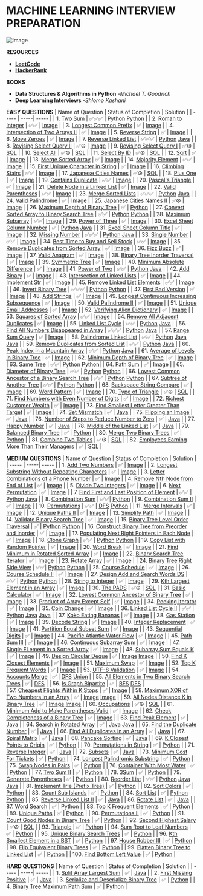 # **MACHINE LEARNING INTERVIEW PREPARATION**

![Image](https://github.com/ThinamXx/ML..Interview..Preparation/blob/main/Images/In.jpg)

**RESOURCES**
- [**LeetCode**](https://leetcode.com/problemset/all/?listId=wpwgkgt&page=1&difficulty=EASY&status=NOT_STARTED)
- [**HackerRank**](https://www.hackerrank.com/dashboard)

**BOOKS**
- **Data Structures & Algorithms in Python** -*Michael T. Goodrich*
- **Deep Learning Interviews** -*Shlomo Kashani*

**EASY QUESTIONS**
| Name of Question | Status of Completion | Solution |
| ----- | -----| ----- |
| 1. [Two Sum](https://leetcode.com/problems/two-sum/) | ✅✅✅ | [Python](https://github.com/ThinamXx/ML..Interview..Preparation/blob/main/Images/Two%20Sum.PNG) [Python](https://github.com/ThinamXx/ML..Interview..Preparation/blob/main/Images/2Sum.PNG) |
| 2. [Roman to Integer](https://leetcode.com/problems/roman-to-integer/) | ✅✅ | [Image](https://github.com/ThinamXx/ML..Interview..Preparation/blob/main/Images/Roman2Integer.PNG) |
| 3. [Longest Common Prefix](https://leetcode.com/problems/longest-common-prefix/) | ✅ | [Image](https://github.com/ThinamXx/ML..Interview..Preparation/blob/main/Images/LCP.PNG) |
| 4. [Intersection of Two Arrays II](https://leetcode.com/problems/intersection-of-two-arrays-ii/) | ✅ | [Image](https://github.com/ThinamXx/ML..Interview..Preparation/blob/main/Images/Intersection.PNG) |
| 5. [Reverse String](https://leetcode.com/problems/reverse-string/) | ✅ | [Image](https://github.com/ThinamXx/ML..Interview..Preparation/blob/main/Images/Reverse%20String.PNG) |
| 6. [Move Zeroes](https://leetcode.com/problems/move-zeroes/) | ✅ | [Image](https://github.com/ThinamXx/ML..Interview..Preparation/blob/main/Images/Move%20Zeroes.PNG) |
| 7. [Reverse Linked List](https://leetcode.com/problems/reverse-linked-list/) | ✅✅✅ | [Python](https://github.com/ThinamXx/ML..Interview..Preparation/blob/main/Images/ReverseLinkedList.PNG) [Java](https://github.com/ThinamXx/ML..Interview..Preparation/blob/main/Images/Reverse%20Linked%20List.PNG) |
| 8. [Revising Select Query II](https://www.hackerrank.com/challenges/revising-the-select-query-2/problem?isFullScreen=true) | ✅☮ | [Image](https://github.com/ThinamXx/ML..Interview..Preparation/blob/main/Images/Query.PNG) |
| 9. [Revising Select Query I](https://www.hackerrank.com/challenges/revising-the-select-query/problem?isFullScreen=true) | ✅☮ | [SQL](https://github.com/ThinamXx/ML..Interview..Preparation/blob/main/Images/Query%20I.PNG) |
| 10. [Select All](https://www.hackerrank.com/challenges/select-all-sql/problem?isFullScreen=true) | ✅☮ | [SQL](https://github.com/ThinamXx/ML..Interview..Preparation/blob/main/Images/Select.PNG) |
| 11. [Select By ID](https://www.hackerrank.com/challenges/select-by-id/problem?isFullScreen=true) | ✅☮ | [SQL](https://github.com/ThinamXx/ML..Interview..Preparation/blob/main/Images/Select%20I.PNG) |
| 12. [Sqrt](https://leetcode.com/problems/sqrtx/) | ✅ | [Image](https://github.com/ThinamXx/ML..Interview..Preparation/blob/main/Images/Sqrt.PNG) |
| 13. [Merge Sorted Array](https://leetcode.com/problems/merge-sorted-array/submissions/) | ✅ | [Image](https://github.com/ThinamXx/ML..Interview..Preparation/blob/main/Images/Merge%20Sorted%20Array.PNG) |
| 14. [Majority Element](https://leetcode.com/problems/majority-element/submissions/) | ✅✅ | [Image](https://github.com/ThinamXx/ML..Interview..Preparation/blob/main/Images/Majority%20Element.PNG) |
| 15. [First Unique Character in String](https://leetcode.com/problems/first-unique-character-in-a-string/submissions/) | ✅ | [Image](https://github.com/ThinamXx/ML..Interview..Preparation/blob/main/Images/Unique%20Character.PNG) |
| 16. [Climbing Stairs](https://leetcode.com/problems/climbing-stairs/submissions/) | ✅✅ | [Image](https://github.com/ThinamXx/ML..Interview..Preparation/blob/main/Images/Climbing%20Stairs.PNG) |
| 17. [Japanese Cities Names](https://www.hackerrank.com/challenges/japanese-cities-name/problem?isFullScreen=true) | ✅☮ | [SQL](https://github.com/ThinamXx/ML..Interview..Preparation/blob/main/Images/Japanese%20Cities.PNG) |
| 18. [Plus One](https://leetcode.com/problems/plus-one/submissions/) | ✅ | [Image](https://github.com/ThinamXx/ML..Interview..Preparation/blob/main/Images/Plus%20One.PNG) |
| 19. [Contains Duplicate](https://leetcode.com/problems/contains-duplicate/submissions/) | ✅✅ | [Image](https://github.com/ThinamXx/ML..Interview..Preparation/blob/main/Images/Contains%20Duplicate.PNG) |
| 20. [Pascal's Triangle](https://leetcode.com/problems/pascals-triangle/submissions/) | ✅ | [Image](https://github.com/ThinamXx/ML..Interview..Preparation/blob/main/Images/Pascals%20Triangle.PNG) |
| 21. [Delete Node in a Linked List](https://leetcode.com/problems/delete-node-in-a-linked-list/submissions/) | ✅ | [Image](https://github.com/ThinamXx/ML..Interview..Preparation/blob/main/Images/Delete%20Node.PNG) |
| 22. [Valid Parentheses](https://leetcode.com/problems/valid-parentheses/submissions/) | ✅✅ | [Image](https://github.com/ThinamXx/ML..Interview..Preparation/blob/main/Images/Valid%20Parentheses.PNG) |
| 23. [Merge Sorted Lists](https://leetcode.com/problems/merge-two-sorted-lists/submissions/) | ✅✅✅ | [Python](https://github.com/ThinamXx/ML..Interview..Preparation/blob/main/Images/Merge%20Sorted%20Lists.PNG) [Java](https://github.com/ThinamXx/ML..Interview..Preparation/blob/main/Images/Merge%20Linked.PNG) |
| 24. [Valid Palindrome](https://github.com/ThinamXx/ML..Interview..Preparation/blob/main/Images/Valid%20Palindrome.PNG) | ✅ | [Image](https://leetcode.com/problems/valid-palindrome/submissions/) |
| 25. [Japanese Cities Names II](https://www.hackerrank.com/challenges/japanese-cities-name/problem?isFullScreen=true) | ✅☮ | [Image](https://github.com/ThinamXx/ML..Interview..Preparation/blob/main/Images/Select%20II.PNG) |
| 26. [Maximum Depth of Binary Tree](https://leetcode.com/problems/maximum-depth-of-binary-tree/submissions/) | ✅ | [Python](https://github.com/ThinamXx/ML..Interview..Preparation/blob/main/Images/Maximum%20Depth.PNG) |
| 27. [Convert Sorted Array to Binary Search Tree](https://leetcode.com/problems/convert-sorted-array-to-binary-search-tree/) | ✅✅ | [Python](https://github.com/ThinamXx/ML..Interview..Preparation/blob/main/Images/Sorted%20Array.PNG) [Python](https://github.com/ThinamXx/ML..Interview..Preparation/blob/main/Images/Convert%20Sorted%20Array.PNG) |
| 28. [Maximum Subarray](https://leetcode.com/problems/maximum-subarray/submissions/) | ✅✅| [Image](https://github.com/ThinamXx/ML..Interview..Preparation/blob/main/Images/Maximum%20Subarray.PNG) |
| 29. [Power of Three](https://leetcode.com/problems/power-of-three/submissions/) | ✅ | [Image](https://github.com/ThinamXx/ML..Interview..Preparation/blob/main/Images/Power%20of%20Three.PNG) | 
| 30. [Excel Sheet Column Number](https://leetcode.com/problems/excel-sheet-column-number/submissions/) | ✅ | [Python](https://github.com/ThinamXx/ML..Interview..Preparation/blob/main/Images/Excel%20Sheet%20Column.PNG) [Java](https://github.com/ThinamXx/ML..Interview..Preparation/blob/main/Images/Excel%20Sheet.PNG) |
| 31. [Excel Sheet Column Title](https://leetcode.com/problems/excel-sheet-column-title/submissions/) | ✅ | [Image](https://github.com/ThinamXx/ML..Interview..Preparation/blob/main/Images/Excel%20Sheet%20ColumnI.PNG) |
| 32. [Missing Number](https://leetcode.com/problems/missing-number/submissions/) | ✅✅✅ | [Python](https://github.com/ThinamXx/ML..Interview..Preparation/blob/main/Images/Missing%20Number.PNG) [Java](https://github.com/ThinamXx/ML..Interview..Preparation/blob/main/Images/Missing%20Number%20Java.PNG) |
| 33. [Single Number](https://leetcode.com/problems/single-number/submissions/) | ✅✅ | [Image](https://github.com/ThinamXx/ML..Interview..Preparation/blob/main/Images/Single%20Number.PNG) |
| 34. [Best Time to Buy and Sell Stock](https://leetcode.com/problems/best-time-to-buy-and-sell-stock/submissions/) | ✅✅ | [Image](https://github.com/ThinamXx/ML..Interview..Preparation/blob/main/Images/Best%20Time%20To%20Buy.PNG) |
| 35. [Remove Duplicates from Sorted Array](https://leetcode.com/problems/remove-duplicates-from-sorted-array/submissions/) | ✅ | [Image](https://github.com/ThinamXx/ML..Interview..Preparation/blob/main/Images/Remove%20Duplicates.PNG) |
| 36. [Fizz Buzz](https://leetcode.com/problems/fizz-buzz/submissions/) | ✅ | [Image](https://github.com/ThinamXx/ML..Interview..Preparation/blob/main/Images/Fizz%20Buzz.PNG) |
| 37. [Valid Anagram](https://leetcode.com/problems/valid-anagram/submissions/) | ✅ | [Image](https://github.com/ThinamXx/ML..Interview..Preparation/blob/main/Images/Anagram.PNG) |
| 38. [Binary Tree Inorder Traversal](https://leetcode.com/problems/binary-tree-inorder-traversal/submissions/) | ✅ | [Image](https://github.com/ThinamXx/ML..Interview..Preparation/blob/main/Images/Binary%20Tree.PNG) |
| 39. [Symmetric Tree](https://leetcode.com/problems/symmetric-tree/submissions/) | ✅ | [Image](https://github.com/ThinamXx/ML..Interview..Preparation/blob/main/Images/Symmetric%20Tree.PNG) |
| 40. [Minimum Absolute Difference](https://leetcode.com/problems/minimum-absolute-difference/submissions/) | ✅ | [Image](https://github.com/ThinamXx/ML..Interview..Preparation/blob/main/Images/Minimum%20Absolute.PNG) |
| 41. [Power of Two](https://leetcode.com/problems/power-of-two/submissions/) | ✅✅ | [Python](https://github.com/ThinamXx/ML..Interview..Preparation/blob/main/Images/Power%20of%20Two.PNG) [Java](https://github.com/ThinamXx/ML..Interview..Preparation/blob/main/Images/Power%20of%20Two%20Java.PNG) |
| 42. [Add Binary](https://leetcode.com/problems/add-binary/submissions/) | ✅ | [Image](https://github.com/ThinamXx/ML..Interview..Preparation/blob/main/Images/Adding%20Binary.PNG) |
| 43. [Intersection of Linked Lists](https://leetcode.com/problems/intersection-of-two-linked-lists/submissions/) | ✅ | [Image](https://github.com/ThinamXx/ML..Interview..Preparation/blob/main/Images/Intersection%20Node%20in%20SLI.PNG) |
| 44. [Implement Str](https://leetcode.com/problems/implement-strstr/) | ✅ | [Image](https://github.com/ThinamXx/ML..Interview..Preparation/blob/main/Images/Str.PNG) | 
| 45. [Remove Linked List Elements](https://leetcode.com/problems/remove-linked-list-elements/submissions/) | ✅✅ | [Image](https://github.com/ThinamXx/ML..Interview..Preparation/blob/main/Images/Remove%20LinkedList.PNG) |
| 46. [Invert Binary Tree](https://leetcode.com/problems/invert-binary-tree/submissions/) | ✅✅✅ | [Python](https://github.com/ThinamXx/ML..Interview..Preparation/blob/main/Images/Invert%20Tree.PNG) [Python](https://github.com/ThinamXx/ML..Interview..Preparation/blob/main/Images/Invert%20Tree%20N.PNG) |
| 47. [First Bad Version](https://leetcode.com/problems/first-bad-version/) | ✅ | [Image](https://github.com/ThinamXx/ML..Interview..Preparation/blob/main/Images/First%20Bad%20Version.PNG) |
| 48. [Add Strings](https://leetcode.com/problems/add-strings/submissions/) | ✅ | [Image](https://github.com/ThinamXx/ML..Interview..Preparation/blob/main/Images/Add%20Strings.PNG) |
| 49. [Longest Continuous Increasing Subsequence](https://leetcode.com/problems/longest-continuous-increasing-subsequence/submissions/) | ✅ | [Image](https://github.com/ThinamXx/ML..Interview..Preparation/blob/main/Images/Subarray.PNG) |
| 50. [Valid Palindrome II](https://leetcode.com/problems/valid-palindrome-ii/submissions/) | ✅ | [Image](https://github.com/ThinamXx/ML..Interview..Preparation/blob/main/Images/Valid%20Palindrome%20II.PNG) | 
| 51. [Unique Email Addresses](https://leetcode.com/problems/unique-email-addresses/submissions/) | ✅ | [Image](https://github.com/ThinamXx/ML..Interview..Preparation/blob/main/Images/Email%20Addresses.PNG) |
| 52. [Verifying Alien Dictionary](https://leetcode.com/problems/verifying-an-alien-dictionary/submissions/) | ✅ | [Image](https://github.com/ThinamXx/ML..Interview..Preparation/blob/main/Images/Alien%20Dictionary.PNG) |
| 53. [Squares of Sorted Array](https://leetcode.com/problems/squares-of-a-sorted-array/submissions/) | ✅✅ | [Image](https://github.com/ThinamXx/ML..Interview..Preparation/blob/main/Images/Squares%20of%20Sorted%20Array.PNG) | 
| 54. [Remove All Adjacent Duplicates](https://leetcode.com/problems/remove-all-adjacent-duplicates-in-string/submissions/) | ✅ | [Image](https://github.com/ThinamXx/ML..Interview..Preparation/blob/main/Images/Remove%20Adjacent.PNG) |
| 55. [Linked List Cycle](https://leetcode.com/problems/linked-list-cycle/submissions/) | ✅✅ | [Python](https://github.com/ThinamXx/ML..Interview..Preparation/blob/main/Images/Linked%20List%20Cycle.PNG) [Java](https://github.com/ThinamXx/ML..Interview..Preparation/blob/main/Images/Cycle.PNG) | 
| 56. [Find All Numbers Disappeared in Array](https://leetcode.com/problems/find-all-numbers-disappeared-in-an-array/) | ✅✅✅ | [Python](https://github.com/ThinamXx/ML..Interview..Preparation/blob/main/Images/Find%20Numbers.PNG) [Java](https://github.com/ThinamXx/ML..Interview..Preparation/blob/main/Images/Numbers%20Disappeared.PNG) | 
| 57. [Range Sum Query](https://leetcode.com/problems/range-sum-query-immutable/submissions/) | ✅ | [Image](https://github.com/ThinamXx/ML..Interview..Preparation/blob/main/Images/Range%20Sum.PNG) |
| 58. [Palindrome Linked List](https://leetcode.com/problems/palindrome-linked-list/submissions/) | ✅✅ | [Python](https://github.com/ThinamXx/ML..Interview..Preparation/blob/main/Images/Palindrome%20Linked%20List.PNG) [Java](https://github.com/ThinamXx/ML..Interview..Preparation/blob/main/Images/Palindrom%20LLJ.PNG) [Java](https://github.com/ThinamXx/ML..Interview..Preparation/blob/main/Images/Palindrome%20LLJ.PNG) |
| 59. [Remove Duplicates from Sorted List](https://leetcode.com/problems/remove-duplicates-from-sorted-list/submissions/) | ✅✅ | [Python](https://github.com/ThinamXx/ML..Interview..Preparation/blob/main/Images/Remove%20Duplicates%20List.PNG) [Java](https://github.com/ThinamXx/ML..Interview..Preparation/blob/main/Images/Remove%20Duplicates%20List%20Java.PNG) |
| 60. [Peak Index in a Mountain Array](https://leetcode.com/problems/peak-index-in-a-mountain-array/) | ✅✅ | [Python](https://github.com/ThinamXx/ML..Interview..Preparation/blob/main/Images/Peak%20Index.PNG) [Java](https://github.com/ThinamXx/ML..Interview..Preparation/blob/main/Images/Peak%20Index%20Java.PNG) |
| 61. [Average of Levels in Binary Tree](https://leetcode.com/problems/average-of-levels-in-binary-tree/) | ✅ | [Image](https://github.com/ThinamXx/ML..Interview..Preparation/blob/main/Images/Average%20of%20Levels.PNG) |
| 62. [Minimum Depth of Binary Tree](https://leetcode.com/problems/minimum-depth-of-binary-tree/submissions/) | ✅ | [Image](https://github.com/ThinamXx/ML..Interview..Preparation/blob/main/Images/Minimum%20Depth.PNG) | 
| 63. [Same Tree](https://leetcode.com/problems/same-tree/submissions/) | ✅✅| [Python](https://github.com/ThinamXx/ML..Interview..Preparation/blob/main/Images/Same%20Tree.PNG) [Python](https://github.com/ThinamXx/ML..Interview..Preparation/blob/main/Images/Same%20Tree%20P.png)|
| 64. [Path Sum](https://leetcode.com/problems/path-sum/submissions/) | ✅ | [Image](https://github.com/ThinamXx/ML..Interview..Preparation/blob/main/Images/Path%20Sum.PNG) |
| 65. [Diameter of Binary Tree](https://leetcode.com/problems/diameter-of-binary-tree/submissions/) | ✅✅ | [Python](https://github.com/ThinamXx/ML..Interview..Preparation/blob/main/Images/Diameter%20of%20BT.PNG) [Python](https://github.com/ThinamXx/ML..Interview..Preparation/blob/main/Images/Diameter%20of%20BT%20P.PNG) |
| 66. [Lowest Common Ancestor of a Binary Search Tree](https://leetcode.com/problems/lowest-common-ancestor-of-a-binary-search-tree/) | ✅✅ | [Python](https://github.com/ThinamXx/ML..Interview..Preparation/blob/main/Images/Lowest%20Common%20Descendent.PNG) [Python](https://github.com/ThinamXx/ML..Interview..Preparation/blob/main/Images/Lowest%20Common%20Ancestor.PNG) | 
| 67. [Subtree of Another Tree](https://leetcode.com/problems/subtree-of-another-tree/submissions/) | ✅✅ | [Python](https://github.com/ThinamXx/ML..Interview..Preparation/blob/main/Images/Subtree%20of%20another%20Tree.PNG) [Python](https://github.com/ThinamXx/ML..Interview..Preparation/blob/main/Images/Subtree%20of%20Another%20Tree%20N.png) |
| 68. [Backspace String Compare](https://leetcode.com/problems/backspace-string-compare/submissions/) | ✅ | [Image](https://github.com/ThinamXx/ML..Interview..Preparation/blob/main/Images/Backspace%20String.PNG) | 
| 69. [Word Pattern](https://leetcode.com/problems/word-pattern/submissions/) | ✅ | [Image](https://github.com/ThinamXx/ML..Interview..Preparation/blob/main/Images/Word%20Pattern.PNG) | 
| 70. [Type of Triangle](https://www.hackerrank.com/challenges/what-type-of-triangle/problem?isFullScreen=true) | ✅☮ | [SQL](https://github.com/ThinamXx/ML..Interview..Preparation/blob/main/Images/Triangle.PNG) |
| 71. [Find Numbers with Even Number of Digits](https://leetcode.com/problems/find-numbers-with-even-number-of-digits/) | ✅ | [Image](https://github.com/ThinamXx/ML..Interview..Preparation/blob/main/Images/Even%20Digits.PNG) |
| 72. [Richest Customer Wealth](https://leetcode.com/problems/richest-customer-wealth/submissions/) | ✅ | [Image](https://github.com/ThinamXx/ML..Interview..Preparation/blob/main/Images/Wealth.PNG) | 
| 73. [Find Smallest Letter Greater Than Target](https://leetcode.com/problems/find-smallest-letter-greater-than-target/) | ✅ | [Image](https://github.com/ThinamXx/ML..Interview..Preparation/blob/main/Images/Smallest%20Letter.PNG) | 
| 74. [Set Mismatch](https://leetcode.com/problems/set-mismatch/) | ✅ | [Java](https://github.com/ThinamXx/ML..Interview..Preparation/blob/main/Images/Set%20Mismatch.PNG) | 
| 75. [Flipping an Image](https://leetcode.com/problems/flipping-an-image/) | ✅ | [Java](https://github.com/ThinamXx/ML..Interview..Preparation/blob/main/Images/Flipping%20Image.PNG) | 
| 76. [Number of Steps to Reduce Number to Zero](https://leetcode.com/problems/number-of-steps-to-reduce-a-number-to-zero/) | ✅ | [Java](https://github.com/ThinamXx/ML..Interview..Preparation/blob/main/Images/Reduce.PNG) | 
| 77. [Happy Number](https://leetcode.com/problems/happy-number/) | ✅ | [Java](https://github.com/ThinamXx/ML..Interview..Preparation/blob/main/Images/Happy%20Number.PNG) | 
| 78. [Middle of the Linked List](https://leetcode.com/problems/middle-of-the-linked-list/) | ✅ | [Java](https://github.com/ThinamXx/ML..Interview..Preparation/blob/main/Images/Linked%20List%20Middle.PNG) | 
| 79. [Balanced Binary Tree](https://leetcode.com/problems/balanced-binary-tree/submissions/) | ✅ | [Python](https://github.com/ThinamXx/ML..Interview..Preparation/blob/main/Images/Balanced%20Binary%20Tree.PNG) | 
| 80. [Merge Two Binary Trees](https://leetcode.com/problems/merge-two-binary-trees/submissions/) | ✅ | [Python](https://github.com/ThinamXx/ML..Interview..Preparation/blob/main/Images/Merge%20Two%20Binary%20Trees.PNG) | 
| 81. [Combine Two Tables](https://leetcode.com/problems/combine-two-tables/submissions/) | ✅☮ | [SQL](https://github.com/ThinamXx/ML..Interview..Preparation/blob/main/Images/Combine%20Two%20Tables.PNG) | 
| 82. [Employees Earning More Than Their Managers](https://leetcode.com/problems/employees-earning-more-than-their-managers/) | ✅ | [SQL](https://github.com/ThinamXx/ML..Interview..Preparation/blob/main/Images/Employee%20Earning.PNG) |

**MEDIUM QUESTIONS**
| Name of Question | Status of Completion | Solution |
| ----- | -----| ----- |
| 1. [Add Two Numbers](https://leetcode.com/problems/add-two-numbers/) | ✅ | [Image](https://github.com/ThinamXx/ML..Interview..Preparation/blob/main/Images/Add%20Two%20Numbers.PNG) |
| 2. [Longest Substring Without Repeating Characters](https://leetcode.com/problems/longest-substring-without-repeating-characters/) | ✅ | [Image](https://github.com/ThinamXx/ML..Interview..Preparation/blob/main/Images/Longest%20Substring.PNG) |
| 3. [Letter Combinations of a Phone Number](https://leetcode.com/problems/letter-combinations-of-a-phone-number/) | ✅ | [Image](https://github.com/ThinamXx/ML..Interview..Preparation/blob/main/Images/Letter%20Combinations.PNG) |
| 4. [Remove Nth Node from End of List](https://leetcode.com/problems/remove-nth-node-from-end-of-list/) | ✅ | [Image](https://github.com/ThinamXx/ML..Interview..Preparation/blob/main/Images/Remove%20Nth%20Node.PNG) | 
| 5. [Divide Two Integers](https://leetcode.com/problems/divide-two-integers/submissions/) | ✅ | [Image](https://github.com/ThinamXx/ML..Interview..Preparation/blob/main/Images/Divide.PNG) |
| 6. [Next Permutation](https://leetcode.com/problems/next-permutation/submissions/) | ✅ | [Image](https://github.com/ThinamXx/ML..Interview..Preparation/blob/main/Images/Next%20Permutation.PNG) | 
| 7. [Find First and Last Position of Element](https://leetcode.com/problems/find-first-and-last-position-of-element-in-sorted-array/submissions/) | ✅✅ | [Python](https://github.com/ThinamXx/ML..Interview..Preparation/blob/main/Images/First%20and%20Last.PNG) [Java](https://github.com/ThinamXx/ML..Interview..Preparation/blob/main/Images/First%20and%20Last%20Java.PNG) |
| 8. [Combination Sum](https://leetcode.com/problems/combination-sum/submissions/) | ✅✅| [Python](https://github.com/ThinamXx/ML..Interview..Preparation/blob/main/Images/Combination%20Sum.PNG) | 
| 9. [Combination Sum II](https://leetcode.com/problems/combination-sum-ii/submissions/) | ✅ | [Image](https://github.com/ThinamXx/ML..Interview..Preparation/blob/main/Images/Combination%20Sum%20II.PNG) |
| 10. [Permutations](https://leetcode.com/problems/permutations/submissions/) | ✅✅ | [DFS](https://github.com/ThinamXx/ML..Interview..Preparation/blob/main/Images/Permutations.PNG) [Python](https://github.com/ThinamXx/ML..Interview..Preparation/blob/main/Images/Permutations%20P.PNG) |
| 11. [Merge Intervals](https://leetcode.com/problems/merge-intervals/submissions/) | ✅ | [Image](https://github.com/ThinamXx/ML..Interview..Preparation/blob/main/Images/Merge%20Intervals.PNG) |
| 12. [Unique Paths II](https://leetcode.com/problems/unique-paths-ii/submissions/) | ✅ | [Image](https://github.com/ThinamXx/ML..Interview..Preparation/blob/main/Images/Unique%20Paths%20II.PNG) | 
| 13. [Simplify Path](https://leetcode.com/problems/simplify-path/submissions/) | ✅ | [Image](https://github.com/ThinamXx/ML..Interview..Preparation/blob/main/Images/Simplify%20Path.PNG) |
| 14. [Validate Binary Search Tree](https://leetcode.com/problems/validate-binary-search-tree/submissions/) | ✅ | [Image](https://github.com/ThinamXx/ML..Interview..Preparation/blob/main/Images/Binary%20Tree.PNG) |
| 15. [Binary Tree Level Order Traversal](https://leetcode.com/problems/binary-tree-level-order-traversal/) | ✅ | [Python](https://github.com/ThinamXx/ML..Interview..Preparation/blob/main/Images/Binary%20Tree%20Level%20Order.PNG) [Python](https://github.com/ThinamXx/ML..Interview..Preparation/blob/main/Images/Level%20Order%20Traversal.PNG) |
| 16. [Construct Binary Tree from Preorder and Inorder](https://leetcode.com/problems/construct-binary-tree-from-preorder-and-inorder-traversal/) | ✅ | [Image](https://github.com/ThinamXx/ML..Interview..Preparation/blob/main/Images/Construct%20Binary%20Tree.PNG) |
| 17. [Populating Next Right Pointers in Each Node](https://leetcode.com/problems/populating-next-right-pointers-in-each-node/) | ✅ | [Image](https://github.com/ThinamXx/ML..Interview..Preparation/blob/main/Images/Populating%20Next%20Right.PNG) | 
| 18. [Clone Graph](https://leetcode.com/problems/clone-graph/submissions/) | ✅✅ | [Python](https://github.com/ThinamXx/ML..Interview..Preparation/blob/main/Images/Clone%20Graph.PNG) [Python](https://github.com/ThinamXx/ML..Interview..Preparation/blob/main/Images/Clone%20Graphh.PNG) | 
| 19. [Copy List with Random Pointer](https://leetcode.com/problems/copy-list-with-random-pointer/) | ✅ | [Image](https://github.com/ThinamXx/ML..Interview..Preparation/blob/main/Images/Copy%20List.PNG) |
| 20. [Word Break](https://leetcode.com/problems/word-break/) | ✅ | [Image](https://github.com/ThinamXx/ML..Interview..Preparation/blob/main/Images/Word%20Break.PNG) |
| 21. [Find Minimum in Rotated Sorted Array](https://leetcode.com/problems/find-minimum-in-rotated-sorted-array/) | ✅ | [Image](https://github.com/ThinamXx/ML..Interview..Preparation/blob/main/Images/Minimum%20in%20Rotated.PNG) |
| 22. [Binary Search Tree Iterator](https://leetcode.com/problems/binary-search-tree-iterator/) | ✅ | [Image](https://github.com/ThinamXx/ML..Interview..Preparation/blob/main/Images/Binary%20Search%20Tree.PNG) | 
| 23. [Rotate Array](https://leetcode.com/problems/rotate-array/) | ✅ | [Image](https://github.com/ThinamXx/ML..Interview..Preparation/blob/main/Images/Rotate%20Array.PNG) |
| 24. [Binary Tree Right Side View](https://leetcode.com/problems/binary-tree-right-side-view/) | ✅✅| [Python](https://github.com/ThinamXx/ML..Interview..Preparation/blob/main/Images/Right%20Node.PNG) [Python](https://github.com/ThinamXx/ML..Interview..Preparation/blob/main/Images/Binary%20Tree%20Right%20Side.PNG) | 
| 25. [Course Schedule](https://leetcode.com/problems/course-schedule/submissions/) | ✅ | [Image](https://github.com/ThinamXx/ML..Interview..Preparation/blob/main/Images/Course%20Schedule.PNG) |
| 26. [Course Schedule II](https://leetcode.com/problems/course-schedule-ii/submissions/) | ✅ | [Image](https://github.com/ThinamXx/ML..Interview..Preparation/blob/main/Images/Course%20Schedule%20II.PNG) |
| 27. [Design Add and Search Words DS](https://leetcode.com/problems/design-add-and-search-words-data-structure/) | ✅✅ | [Python](https://github.com/ThinamXx/ML..Interview..Preparation/blob/main/Images/Design%20Add%20and%20Search.PNG) [Python](https://github.com/ThinamXx/ML..Interview..Preparation/blob/main/Images/Add%20%26%20Search.png) | 
| 28. [String to Integer](https://leetcode.com/problems/string-to-integer-atoi/submissions/) | ✅ | [Image](https://github.com/ThinamXx/ML..Interview..Preparation/blob/main/Images/String%20to%20Integer.PNG) | 
| 29. [Kth Largest Element in an Array](https://leetcode.com/problems/kth-largest-element-in-an-array/) | ✅ | [Image](https://github.com/ThinamXx/ML..Interview..Preparation/blob/main/Images/Kth%20Largest%20Element.PNG) | 
| 30. [The PADS](https://www.hackerrank.com/challenges/the-pads/problem?isFullScreen=true) | ✅☮ | [SQL](https://github.com/ThinamXx/ML..Interview..Preparation/blob/main/Images/The%20Pads.PNG) | 
| 31. [Basic Calculator](https://leetcode.com/problems/basic-calculator-ii/submissions/) | ✅ | [Image](https://github.com/ThinamXx/ML..Interview..Preparation/blob/main/Images/Basic%20Calculator%20II.PNG) | 
| 32. [Lowest Common Ancestor of Binary Tree](https://leetcode.com/problems/lowest-common-ancestor-of-a-binary-tree/) | ✅ | [Image](https://github.com/ThinamXx/ML..Interview..Preparation/blob/main/Images/Lowest%20Common%20Binary.PNG) | 
| 33. [Product of Array Except Self](https://leetcode.com/problems/product-of-array-except-self/) | ✅ | [Image](https://github.com/ThinamXx/ML..Interview..Preparation/blob/main/Images/Product%20of%20Array.PNG) | 
| 34. [Peeking Iterator](https://leetcode.com/problems/peeking-iterator/submissions/) | ✅ | [Image](https://github.com/ThinamXx/ML..Interview..Preparation/blob/main/Images/Peeking%20Iterator.PNG) | 
| 35. [Coin Change](https://leetcode.com/problems/coin-change/submissions/) | ✅ | [Image](https://github.com/ThinamXx/ML..Interview..Preparation/blob/main/Images/Coin%20Change.PNG) |
| 36. [Linked List Cycle II](https://leetcode.com/problems/linked-list-cycle-ii/submissions/) | ✅✅ | [Python](https://github.com/ThinamXx/ML..Interview..Preparation/blob/main/Images/Linked%20List%20Cycle%20II.PNG) [Java](https://github.com/ThinamXx/ML..Interview..Preparation/blob/main/Images/Linked%20List%20CJ.PNG) [Java](https://github.com/ThinamXx/ML..Interview..Preparation/blob/main/Images/Linked%20List%20CJ2.PNG) | 
| 37. [Koko Eating Bananas](https://leetcode.com/problems/koko-eating-bananas/) | ✅ | [Image](https://github.com/ThinamXx/ML..Interview..Preparation/blob/main/Images/Koko.PNG) |
| 38. [Gas Station](https://leetcode.com/problems/gas-station/) | ✅ | [Image](https://github.com/ThinamXx/ML..Interview..Preparation/blob/main/Images/Gas%20Station.PNG) |
| 39. [Decode String](https://leetcode.com/problems/decode-string/submissions/) | ✅ | [Image](https://github.com/ThinamXx/ML..Interview..Preparation/blob/main/Images/Decode%20String.PNG) |
| 40. [Integer Replacement](https://leetcode.com/problems/integer-replacement/) | ✅ | [Image](https://github.com/ThinamXx/ML..Interview..Preparation/blob/main/Images/Integer%20Replacement.PNG) | 
| 41. [Partition Equal Subset Sum](https://leetcode.com/problems/partition-equal-subset-sum/submissions/) | ✅ | [Image](https://github.com/ThinamXx/ML..Interview..Preparation/blob/main/Images/Partition%20Equal.PNG) | 
| 43. [Sequential Digits](https://leetcode.com/problems/sequential-digits/submissions/) | ✅ | [Image](https://github.com/ThinamXx/ML..Interview..Preparation/blob/main/Images/Sequential%20Digits.PNG) |
| 44. [Pacific Atlantic Water Flow](https://leetcode.com/problems/pacific-atlantic-water-flow/submissions/) | ✅ | [Image](https://github.com/ThinamXx/ML..Interview..Preparation/blob/main/Images/Pacific%20Atlantic.PNG) |
| 45. [Path Sum III](https://leetcode.com/problems/path-sum-iii/submissions/) | ✅ | [Image](https://github.com/ThinamXx/ML..Interview..Preparation/blob/main/Images/Path%20Sum%20III.PNG) | 
| 46. [Continuous Subarray Sum](https://leetcode.com/problems/continuous-subarray-sum/submissions/) | ✅ | [Image](https://github.com/ThinamXx/ML..Interview..Preparation/blob/main/Images/Continuous%20Subarray%20Sum.PNG) | 
| 47. [Single ELement in a Sorted Array](https://leetcode.com/problems/single-element-in-a-sorted-array/) | ✅ | [Image](https://github.com/ThinamXx/ML..Interview..Preparation/blob/main/Images/Single%20Element.PNG) | 
| 48. [Subarray Sum Equals K](https://leetcode.com/problems/subarray-sum-equals-k/submissions/) | ✅ | [Image](https://github.com/ThinamXx/ML..Interview..Preparation/blob/main/Images/Subarray%20Sum.PNG) | 
| 49. [Design Circular Deque](https://leetcode.com/problems/design-circular-deque/submissions/) | ✅ | [Image](https://github.com/ThinamXx/ML..Interview..Preparation/blob/main/Images/Design%20Circular%20a.PNG) [Image](https://github.com/ThinamXx/ML..Interview..Preparation/blob/main/Images/Design%20Circular%20b.PNG) | 
| 50. [Find K Closest Elements](https://leetcode.com/problems/find-k-closest-elements/) | ✅ | [Image](https://github.com/ThinamXx/ML..Interview..Preparation/blob/main/Images/K%20Closest.PNG) | 
| 51. [Maximum Swap](https://leetcode.com/problems/maximum-swap/submissions/) | ✅ | [Image](https://github.com/ThinamXx/ML..Interview..Preparation/blob/main/Images/Maximum%20Swap.PNG) |
| 52. [Top K Frequent Words](https://leetcode.com/problems/top-k-frequent-words/) | ✅ | [Image](https://github.com/ThinamXx/ML..Interview..Preparation/blob/main/Images/Top%20K%20Frequent%20Words.PNG) | 
| 53. [UTF-8 Validation](https://leetcode.com/problems/utf-8-validation/) | ✅ | [Image](https://github.com/ThinamXx/ML..Interview..Preparation/blob/main/Images/UTF-8.PNG) | 
| 54. [Accounts Merge](https://leetcode.com/problems/accounts-merge/submissions/) | ✅ | [DFS](https://github.com/ThinamXx/ML..Interview..Preparation/blob/main/Images/Accounts%20Merge%20a.PNG) [Union](https://github.com/ThinamXx/ML..Interview..Preparation/blob/main/Images/Accounts%20Merge%20b.PNG) | 
| 55. [All Elements in Two Binary Search Trees](https://leetcode.com/problems/all-elements-in-two-binary-search-trees/) | ✅ | [DFS](https://github.com/ThinamXx/ML..Interview..Preparation/blob/main/Images/Binary%20Search%20Tree%20All.PNG) | 
| 56. [Is Graph Bipartite](https://leetcode.com/problems/is-graph-bipartite/submissions/) | ✅ | [BFS](https://github.com/ThinamXx/ML..Interview..Preparation/blob/main/Images/Graph%20Bipartite%20a.PNG) [DFS](https://github.com/ThinamXx/ML..Interview..Preparation/blob/main/Images/Graph%20Bipartite%20b.PNG) |  
| 57. [Cheapest Flights Within K Stops](https://leetcode.com/problems/cheapest-flights-within-k-stops/) | ✅ | [Image](https://github.com/ThinamXx/ML..Interview..Preparation/blob/main/Images/Cheapest%20Flights.PNG) | 
| 58. [Maximum XOR of Two Numbers in an Array](https://leetcode.com/problems/maximum-xor-of-two-numbers-in-an-array/) | ✅ | [Image](https://github.com/ThinamXx/ML..Interview..Preparation/blob/main/Images/Maximum%20XOR%20a.PNG) [Image](https://github.com/ThinamXx/ML..Interview..Preparation/blob/main/Images/Maximum%20XOR%20b.PNG) |
| 59. [All Nodes Distance K in Binary Tree](https://leetcode.com/problems/all-nodes-distance-k-in-binary-tree/) | ✅ | [Image](https://github.com/ThinamXx/ML..Interview..Preparation/blob/main/Images/All%20Nodes%20a.PNG) [Image](https://github.com/ThinamXx/ML..Interview..Preparation/blob/main/Images/All%20Nodes%20b.PNG) | 
| 60. [Occupations](https://www.hackerrank.com/challenges/occupations/problem?isFullScreen=true) | ✅☮ | [SQL](https://github.com/ThinamXx/ML..Interview..Preparation/blob/main/Images/Occupations.PNG) |
| 61. [Minimum Add to Make Parentheses Valid](https://leetcode.com/problems/minimum-add-to-make-parentheses-valid/) | ✅ | [Image](https://github.com/ThinamXx/ML..Interview..Preparation/blob/main/Images/Minimum%20Add.PNG) | 
| 62. [Check Completeness of a Binary Tree](https://leetcode.com/problems/check-completeness-of-a-binary-tree/) | ✅ | [Image](https://github.com/ThinamXx/ML..Interview..Preparation/blob/main/Images/Check%20Completeness.PNG) | 
| 63. [Find Peak Element](https://leetcode.com/problems/find-peak-element/) | ✅ | [Java](https://github.com/ThinamXx/ML..Interview..Preparation/blob/main/Images/Peak%20Element.PNG) | 
| 64. [Search in Rotated Array](https://leetcode.com/problems/search-in-rotated-sorted-array/) | ✅ | [Java](https://github.com/ThinamXx/ML..Interview..Preparation/blob/main/Images/Search%20a.PNG) [Java](https://github.com/ThinamXx/ML..Interview..Preparation/blob/main/Images/Search%20b.PNG) | 
| 65. [Find the Duplicate Number](https://leetcode.com/problems/find-the-duplicate-number/) | ✅ | [Java](https://github.com/ThinamXx/ML..Interview..Preparation/blob/main/Images/Duplicate%20Number.PNG) |
| 66. [Find All Duplicates in an Array](https://leetcode.com/problems/find-all-duplicates-in-an-array/) | ✅ | [Java](https://github.com/ThinamXx/ML..Interview..Preparation/blob/main/Images/All%20Duplicates.PNG) | 
| 67. [Spiral Matrix](https://leetcode.com/problems/spiral-matrix/submissions/) | ✅ | [Java](https://github.com/ThinamXx/ML..Interview..Preparation/blob/main/Images/Spiral%20Matrix.PNG) | 
| 68. [Pancake Sorting](https://leetcode.com/problems/pancake-sorting/) | ✅ | [Java](https://github.com/ThinamXx/ML..Interview..Preparation/blob/main/Images/Pancake%20Sorting.PNG) | 
| 69. [K Closest Points to Origin](https://leetcode.com/problems/k-closest-points-to-origin/) | ✅ | [Python](https://github.com/ThinamXx/ML..Interview..Preparation/blob/main/Images/K%20Closest%20Points.PNG) |
| 70. [Permutations in String](https://leetcode.com/problems/permutation-in-string/submissions/) | ✅ | [Python](https://github.com/ThinamXx/ML..Interview..Preparation/blob/main/Images/Permutations%20in%20String.PNG) | 
| 71. [Reverse Integer](https://leetcode.com/problems/reverse-integer/submissions/) | ✅ | [Java](https://github.com/ThinamXx/ML..Interview..Preparation/blob/main/Images/Reverse%20Integer.PNG) | 
| 72. [Subsets](https://leetcode.com/problems/subsets/) | ✅ | [Java](https://github.com/ThinamXx/ML..Interview..Preparation/blob/main/Images/Subset.PNG) | 
| 73. [Minimum Cost For Tickets](https://leetcode.com/problems/minimum-cost-for-tickets/submissions/) | ✅ | [Python](https://github.com/ThinamXx/ML..Interview..Preparation/blob/main/Images/Minimum%20Cost.PNG) | 
| 74. [Longest Palindromic Substring](https://leetcode.com/problems/longest-palindromic-substring/) | ✅ | [Python](https://github.com/ThinamXx/ML..Interview..Preparation/blob/main/Images/Longest%20Palindromic.PNG) |
| 75. [Swap Nodes in Pairs](https://leetcode.com/problems/swap-nodes-in-pairs/) | ✅ | [Python](https://github.com/ThinamXx/ML..Interview..Preparation/blob/main/Images/Swap%20Nodes.PNG) | 
| 76. [Container With Most Water](https://leetcode.com/problems/container-with-most-water/submissions/) | ✅ | [Python](https://github.com/ThinamXx/ML..Interview..Preparation/blob/main/Images/Container%20With%20Water.PNG) | 
| 77. [Two Sum II](https://leetcode.com/problems/two-sum-ii-input-array-is-sorted/) | ✅ | [Python](https://github.com/ThinamXx/ML..Interview..Preparation/blob/main/Images/Two%20Sum%20II.PNG) |
| 78. [3Sum](https://leetcode.com/problems/3sum/) | ✅ | [Python](https://github.com/ThinamXx/ML..Interview..Preparation/blob/main/Images/3%20Sum.PNG) | 
| 79. [Generate Parentheses](https://leetcode.com/problems/generate-parentheses/submissions/) | ✅ | [Python](https://github.com/ThinamXx/ML..Interview..Preparation/blob/main/Images/Generate%20Parentheses.PNG) |
| 80. [Reorder List](https://leetcode.com/problems/reorder-list/submissions/) | ✅✅ | [Python](https://github.com/ThinamXx/ML..Interview..Preparation/blob/main/Images/Reorder%20List.PNG) [Java](https://github.com/ThinamXx/ML..Interview..Preparation/blob/main/Images/LinkedList%20J1.PNG) [Java](https://github.com/ThinamXx/ML..Interview..Preparation/blob/main/Images/LinkedList%20J2.PNG) | 
| 81. [Implement Trie (Prefix Tree)](https://leetcode.com/problems/implement-trie-prefix-tree/submissions/) | ✅ | [Python](https://github.com/ThinamXx/ML..Interview..Preparation/blob/main/Images/Trie.PNG) | 
| 82. [Sort Colors](https://leetcode.com/problems/sort-colors/) | ✅ | [Python](https://github.com/ThinamXx/ML..Interview..Preparation/blob/main/Images/Sort%20Colors.PNG) | 
| 83. [Count Sub Islands](https://leetcode.com/problems/count-sub-islands/submissions/) | ✅ | [Python](https://github.com/ThinamXx/ML..Interview..Preparation/blob/main/Images/Count%20Sub%20Islands.PNG) | 
| 84. [Sort List](https://leetcode.com/problems/sort-list/submissions/) | ✅ | [Python](https://github.com/ThinamXx/ML..Interview..Preparation/blob/main/Images/Sort%20List1.PNG) [Python](https://github.com/ThinamXx/ML..Interview..Preparation/blob/main/Images/Sort%20List2.PNG) | 
| 85. [Reverse Linked List II](https://leetcode.com/problems/reverse-linked-list-ii/submissions/) | ✅ | [Java](https://github.com/ThinamXx/ML..Interview..Preparation/blob/main/Images/Reverse%20Linked%20List%202.PNG) | 
| 86. [Rotate List](https://leetcode.com/problems/rotate-list/) | ✅ | [Java](https://github.com/ThinamXx/ML..Interview..Preparation/blob/main/Images/Rotate%20List.PNG) |
| 87. [Word Search](https://leetcode.com/problems/word-search/submissions/) | ✅ | [Python](https://github.com/ThinamXx/ML..Interview..Preparation/blob/main/Images/Word%20Search.PNG) | 
| 88. [Top K Frequent Elements](https://leetcode.com/problems/top-k-frequent-elements/submissions/) | ✅ | [Python](https://github.com/ThinamXx/ML..Interview..Preparation/blob/main/Images/K%20Frequent%20Elements.PNG) | 
| 89. [Unique Paths](https://leetcode.com/problems/unique-paths/) | ✅ | [Python](https://github.com/ThinamXx/ML..Interview..Preparation/blob/main/Images/Unique%20Paths.PNG) | 
| 90. [Permutations II](https://leetcode.com/problems/permutations-ii/submissions/) | ✅ | [Python](https://github.com/ThinamXx/ML..Interview..Preparation/blob/main/Images/Permutations%20II.PNG) |
| 91. [Count Good Nodes in Binary Tree](https://leetcode.com/problems/count-good-nodes-in-binary-tree/) | ✅ | [Python](https://github.com/ThinamXx/ML..Interview..Preparation/blob/main/Images/Count%20Good%20Nodes.PNG) |
| 92. [Second Highest Salary](https://leetcode.com/problems/second-highest-salary/) | ✅☮ | [SQL](https://github.com/ThinamXx/ML..Interview..Preparation/blob/main/Images/Second%20Highest%20Salary.PNG) |
| 93. [Triangle](https://leetcode.com/problems/triangle/submissions/) | ✅ | [Python](https://github.com/ThinamXx/ML..Interview..Preparation/blob/main/Images/Triangle%20P.PNG) | 
| 94. [Sum Root to Leaf Numbers](https://leetcode.com/problems/sum-root-to-leaf-numbers/) | ✅ | [Python](https://github.com/ThinamXx/ML..Interview..Preparation/blob/main/Images/Sum%20Root.png) | 
| 95. [Unique Binary Search Trees](https://leetcode.com/problems/unique-binary-search-trees/submissions/) | ✅ | [Python](https://github.com/ThinamXx/ML..Interview..Preparation/blob/main/Images/Unique%20%20Binary%20Search%20Trees.PNG) | 
| 96. [Kth Smallest Element in a BST](https://leetcode.com/problems/kth-smallest-element-in-a-bst/) | ✅ | [Python](https://github.com/ThinamXx/ML..Interview..Preparation/blob/main/Images/Kth%20Smallest%20Element%20in%20a%20BST.png) |
| 97. [House Robber III](https://leetcode.com/problems/house-robber-iii/) | ✅ | [Python](https://github.com/ThinamXx/ML..Interview..Preparation/blob/main/Images/House%20Robber%20III.png) | 
| 98. [Flip Equivalent Binary Trees](https://leetcode.com/problems/flip-equivalent-binary-trees/submissions/) | ✅ | [Python](https://github.com/ThinamXx/ML..Interview..Preparation/blob/main/Images/Flip%20Equivalent%20BT.png) |
| 99. [Flatten Binary Tree to Linked List](https://leetcode.com/problems/flatten-binary-tree-to-linked-list/) | ✅ | [Python](https://github.com/ThinamXx/ML..Interview..Preparation/blob/main/Images/Flatten%20Binary%20Tree.png) | 
| 100. [Find Bottom Left Value](https://leetcode.com/problems/find-bottom-left-tree-value/submissions/) | ✅ | [Python](https://github.com/ThinamXx/ML..Interview..Preparation/blob/main/Images/Find%20Bottom%20Left%20Tree.PNG) | 

**HARD QUESTIONS**
| Name of Question | Status of Completion | Solution |
| ----- | -----| ----- |
| 1. [Split Array Largest Sum](https://leetcode.com/problems/split-array-largest-sum/) | ✅ | [Java](https://github.com/ThinamXx/ML..Interview..Preparation/blob/main/Images/Split%20Array.PNG) |
| 2. [First Missing Positive](https://leetcode.com/problems/first-missing-positive/submissions/) | ✅ | [Java](https://github.com/ThinamXx/ML..Interview..Preparation/blob/main/Images/First%20Missing%20Positive.PNG) | 
| 3. [Serialize and Deserialize Binary Tree](https://leetcode.com/problems/serialize-and-deserialize-binary-tree/) | ✅ | [Python](https://github.com/ThinamXx/ML..Interview..Preparation/blob/main/Images/Serialize%20%26%20Deserialize.png) | 
| 4. [Binary Tree Maximum Path Sum](https://leetcode.com/problems/binary-tree-maximum-path-sum/) | ✅ | [Python](https://github.com/ThinamXx/ML..Interview..Preparation/blob/main/Images/Binary%20Tree%20Maximum%20Path.png) | 

